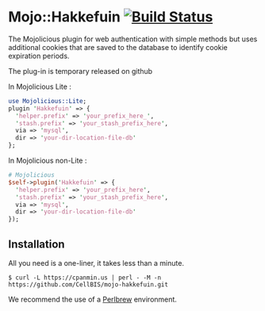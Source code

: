 # Mojo::Hakkefuin [![Build Status](https://travis-ci.com/CellBIS/mojo-hakkefuin.svg?branch=master)](https://travis-ci.com/CellBIS/mojo-hakkefuin)
The Mojolicious plugin for web authentication with simple methods 
but uses additional cookies that are saved to the database 
to identify cookie expiration periods.

The plug-in is temporary released on github

In Mojolicious Lite :
```perl
use Mojolicious::Lite;
plugin 'Hakkefuin' => {
  'helper.prefix' => 'your_prefix_here_',
  'stash.prefix' => 'your_stash_prefix_here',
  via => 'mysql',
  dir => 'your-dir-location-file-db'
};

```

In Mojolicious non-Lite :
```perl
# Mojolicious
$self->plugin('Hakkefuin' => {
  'helper.prefix' => 'your_prefix_here',
  'stash.prefix' => 'your_stash_prefix_here',
  via => 'mysql',
  dir => 'your-dir-location-file-db'
});

```

## Installation

All you need is a one-liner, it takes less than a minute.

    $ curl -L https://cpanmin.us | perl - -M -n https://github.com/CellBIS/mojo-hakkefuin.git

We recommend the use of a [Perlbrew](http://perlbrew.pl) environment.

